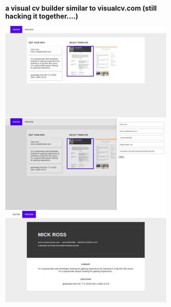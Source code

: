 ## a visual cv builder similar to visualcv.com (still hacking it together....)

![screenshot1](https://raw.githubusercontent.com/A-Maged/cv-builder-react/master/public/images/screenshot-1.png)
![screenshot2](https://raw.githubusercontent.com/A-Maged/cv-builder-react/master/public/images/screenshot-2.png)
![screenshot3](https://raw.githubusercontent.com/A-Maged/cv-builder-react/master/public/images/screenshot-3.png)
